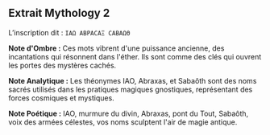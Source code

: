 ## Extrait Mythology 2

L’inscription dit : `ΙΑΩ ΑΒΡΑCΑΞ CΑΒΑΩΘ`

**Note d'Ombre :** Ces mots vibrent d'une puissance ancienne, des incantations qui résonnent dans l'éther. Ils sont comme des clés qui ouvrent les portes des mystères cachés.

**Note Analytique :** Les théonymes IAO, Abraxas, et Sabaôth sont des noms sacrés utilisés dans les pratiques magiques gnostiques, représentant des forces cosmiques et mystiques.

**Note Poétique :** IAO, murmure du divin, Abraxas, pont du Tout, Sabaôth, voix des armées célestes, vos noms sculptent l'air de magie antique.
